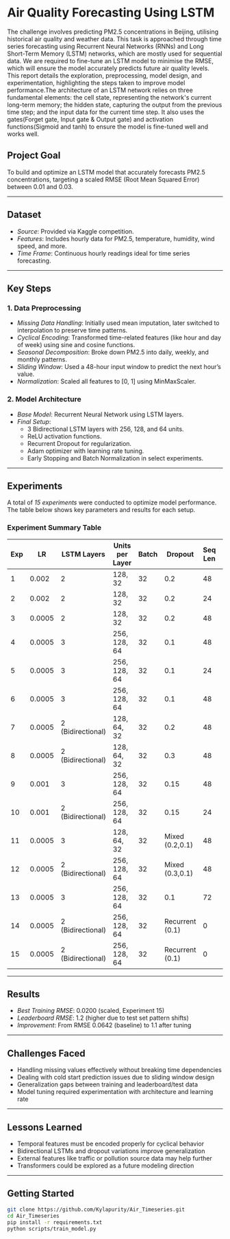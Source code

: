 # Air Quality Forecasting Using LSTM

The challenge involves predicting PM2.5 concentrations in Beijing, utilising historical air quality and weather data. This task is approached through time series forecasting using Recurrent Neural Networks (RNNs) and Long Short-Term Memory (LSTM) networks, which are mostly used for sequential data. We are required to fine-tune an LSTM model to minimise the RMSE, which will ensure the model accurately predicts future air quality levels. This report details the exploration, preprocessing, model design, and experimentation, highlighting the steps taken to improve model performance.The architecture of an LSTM network relies on three fundamental elements: the cell state, representing the network's current long-term memory; the hidden state, capturing the output from the previous time step; and the input data for the current time step. It also uses the gates(Forget gate, Input gate & Output gate) and activation functions(Sigmoid and tanh) to ensure the model is fine-tuned well and works well. 


## Project Goal

To build and optimize an LSTM model that accurately forecasts PM2.5 concentrations, targeting a scaled RMSE (Root Mean Squared Error) between 0.01 and 0.03.

---

## Dataset

- *Source*: Provided via Kaggle competition.
- *Features*: Includes hourly data for PM2.5, temperature, humidity, wind speed, and more.
- *Time Frame*: Continuous hourly readings ideal for time series forecasting.

---

## Key Steps

### 1. Data Preprocessing
- *Missing Data Handling*: Initially used mean imputation, later switched to interpolation to preserve time patterns.
- *Cyclical Encoding*: Transformed time-related features (like hour and day of week) using sine and cosine functions.
- *Seasonal Decomposition*: Broke down PM2.5 into daily, weekly, and monthly patterns.
- *Sliding Window*: Used a 48-hour input window to predict the next hour’s value.
- *Normalization*: Scaled all features to [0, 1] using MinMaxScaler.

### 2. Model Architecture

- *Base Model*: Recurrent Neural Network using LSTM layers.
- *Final Setup*:
  - 3 Bidirectional LSTM layers with 256, 128, and 64 units.
  - ReLU activation functions.
  - Recurrent Dropout for regularization.
  - Adam optimizer with learning rate tuning.
  - Early Stopping and Batch Normalization in select experiments.

---

## Experiments

A total of *15 experiments* were conducted to optimize model performance. The table below shows key parameters and results for each setup.

### Experiment Summary Table

| Exp | LR     | LSTM Layers         | Units per Layer     | Batch | Dropout          | Seq Len | Activation | Optimizer | MSE     | RMSE   |
|-----|--------|---------------------|----------------------|-------|------------------|---------|------------|-----------|---------|--------|
| 1   | 0.002  | 2                   | 128, 32              | 32    | 0.2              | 48      | ReLU       | Adam      | 0.0114  | 0.0642 |
| 2   | 0.002  | 2                   | 128, 32              | 32    | 0.2              | 24      | ReLU       | Adam      | 0.0132  | 0.0721 |
| 3   | 0.0005 | 2                   | 128, 32              | 32    | 0.2              | 48      | Tanh       | Adam      | 0.0125  | 0.0693 |
| 4   | 0.0005 | 3                   | 256, 128, 64         | 32    | 0.1              | 48      | ReLU       | Adam      | 0.0021  | 0.0458 |
| 5   | 0.0005 | 3                   | 256, 128, 64         | 32    | 0.1              | 24      | ReLU       | Adam      | 0.0035  | 0.0592 |
| 6   | 0.0005 | 3                   | 256, 128, 64         | 32    | 0.1              | 48      | Sigmoid    | Adam      | 0.0006  | 0.0450 |
| 7   | 0.0005 | 2 (Bidirectional)   | 128, 64, 32          | 32    | 0.2              | 48      | ReLU       | Adam      | 0.0018  | 0.0424 |
| 8   | 0.0005 | 2 (Bidirectional)   | 128, 64, 32          | 32    | 0.3              | 48      | Tanh       | Adam      | 0.0023  | 0.0479 |
| 9   | 0.001  | 3                   | 256, 128, 64         | 32    | 0.15             | 48      | Sigmoid    | RMSprop   | 0.0680  | 0.0346 |
| 10  | 0.001  | 2 (Bidirectional)   | 256, 128, 64         | 32    | 0.15             | 24      | ReLU       | Adam      | 0.0070  | 0.0530 |
| 11  | 0.0005 | 3                   | 128, 64, 32          | 32    | Mixed (0.2,0.1)  | 48      | Tanh       | Adam      | 0.0026  | 0.0458 |
| 12  | 0.0005 | 2 (Bidirectional)   | 256, 128, 64         | 32    | Mixed (0.3,0.1)  | 48      | Sigmoid    | Adam      | 0.0007  | 0.0890 |
| 13  | 0.0005 | 3                   | 256, 128, 64         | 32    | 0.1              | 72      | ReLU       | Adam      | 1.2000  | 1.3000 |
| 14  | 0.0005 | 2 (Bidirectional)   | 256, 128, 64         | 32    | Recurrent (0.1)  | 0       | ReLU       | Adam      | 1.4500  | 1.5000 |
| 15  | 0.0005 | 2 (Bidirectional)   | 256, 128, 64         | 32    | Recurrent (0.1)  | 0       | ReLU       | Adam      | 1.1000  | *1.2000* |

---

## Results

- *Best Training RMSE*: 0.0200 (scaled, Experiment 15)
- *Leaderboard RMSE*: 1.2 (higher due to test set pattern shifts)
- *Improvement*: From RMSE 0.0642 (baseline) to 1.1 after tuning

---

## Challenges Faced

- Handling missing values effectively without breaking time dependencies
- Dealing with cold start prediction issues due to sliding window design
- Generalization gaps between training and leaderboard/test data
- Model tuning required experimentation with architecture and learning rate

---

## Lessons Learned

- Temporal features must be encoded properly for cyclical behavior
- Bidirectional LSTMs and dropout variations improve generalization
- External features like traffic or pollution source data may help further
- Transformers could be explored as a future modeling direction

---

## Getting Started

```bash
git clone https://github.com/Kylapurity/Air_Timeseries.git
cd Air_Timeseries
pip install -r requirements.txt
python scripts/train_model.py
